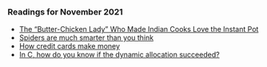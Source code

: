 ### Readings for November 2021

- [The “Butter-Chicken Lady” Who Made Indian Cooks Love the Instant Pot](https://www.newyorker.com/culture/annals-of-gastronomy/the-butter-chicken-lady-who-made-indian-cooks-love-the-instant-pot)
- [Spiders are much smarter than you think](https://knowablemagazine.org/article/mind/2021/are-spiders-intelligent)
- [How credit cards make money](https://bam.kalzumeus.com/archive/how-credit-cards-make-money/)
- [In C, how do you know if the dynamic allocation succeeded?](https://lemire.me/blog/2021/10/27/in-c-how-do-you-know-if-the-dynamic-allocation-succeeded/)

